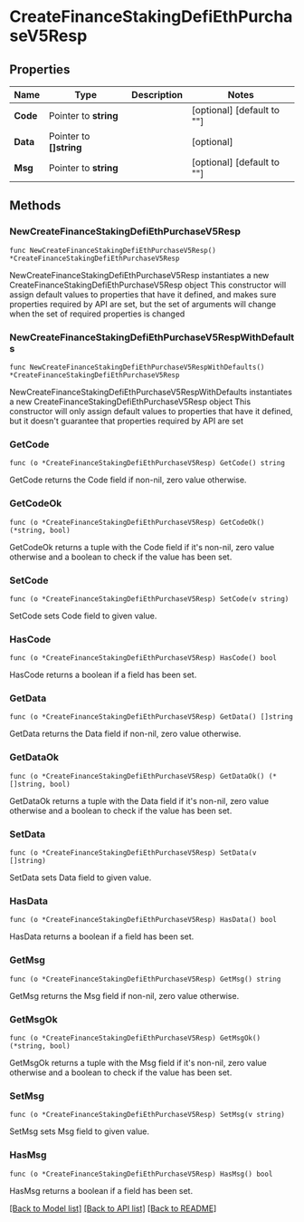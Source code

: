 # CreateFinanceStakingDefiEthPurchaseV5Resp

## Properties

Name | Type | Description | Notes
------------ | ------------- | ------------- | -------------
**Code** | Pointer to **string** |  | [optional] [default to ""]
**Data** | Pointer to **[]string** |  | [optional] 
**Msg** | Pointer to **string** |  | [optional] [default to ""]

## Methods

### NewCreateFinanceStakingDefiEthPurchaseV5Resp

`func NewCreateFinanceStakingDefiEthPurchaseV5Resp() *CreateFinanceStakingDefiEthPurchaseV5Resp`

NewCreateFinanceStakingDefiEthPurchaseV5Resp instantiates a new CreateFinanceStakingDefiEthPurchaseV5Resp object
This constructor will assign default values to properties that have it defined,
and makes sure properties required by API are set, but the set of arguments
will change when the set of required properties is changed

### NewCreateFinanceStakingDefiEthPurchaseV5RespWithDefaults

`func NewCreateFinanceStakingDefiEthPurchaseV5RespWithDefaults() *CreateFinanceStakingDefiEthPurchaseV5Resp`

NewCreateFinanceStakingDefiEthPurchaseV5RespWithDefaults instantiates a new CreateFinanceStakingDefiEthPurchaseV5Resp object
This constructor will only assign default values to properties that have it defined,
but it doesn't guarantee that properties required by API are set

### GetCode

`func (o *CreateFinanceStakingDefiEthPurchaseV5Resp) GetCode() string`

GetCode returns the Code field if non-nil, zero value otherwise.

### GetCodeOk

`func (o *CreateFinanceStakingDefiEthPurchaseV5Resp) GetCodeOk() (*string, bool)`

GetCodeOk returns a tuple with the Code field if it's non-nil, zero value otherwise
and a boolean to check if the value has been set.

### SetCode

`func (o *CreateFinanceStakingDefiEthPurchaseV5Resp) SetCode(v string)`

SetCode sets Code field to given value.

### HasCode

`func (o *CreateFinanceStakingDefiEthPurchaseV5Resp) HasCode() bool`

HasCode returns a boolean if a field has been set.

### GetData

`func (o *CreateFinanceStakingDefiEthPurchaseV5Resp) GetData() []string`

GetData returns the Data field if non-nil, zero value otherwise.

### GetDataOk

`func (o *CreateFinanceStakingDefiEthPurchaseV5Resp) GetDataOk() (*[]string, bool)`

GetDataOk returns a tuple with the Data field if it's non-nil, zero value otherwise
and a boolean to check if the value has been set.

### SetData

`func (o *CreateFinanceStakingDefiEthPurchaseV5Resp) SetData(v []string)`

SetData sets Data field to given value.

### HasData

`func (o *CreateFinanceStakingDefiEthPurchaseV5Resp) HasData() bool`

HasData returns a boolean if a field has been set.

### GetMsg

`func (o *CreateFinanceStakingDefiEthPurchaseV5Resp) GetMsg() string`

GetMsg returns the Msg field if non-nil, zero value otherwise.

### GetMsgOk

`func (o *CreateFinanceStakingDefiEthPurchaseV5Resp) GetMsgOk() (*string, bool)`

GetMsgOk returns a tuple with the Msg field if it's non-nil, zero value otherwise
and a boolean to check if the value has been set.

### SetMsg

`func (o *CreateFinanceStakingDefiEthPurchaseV5Resp) SetMsg(v string)`

SetMsg sets Msg field to given value.

### HasMsg

`func (o *CreateFinanceStakingDefiEthPurchaseV5Resp) HasMsg() bool`

HasMsg returns a boolean if a field has been set.


[[Back to Model list]](../README.md#documentation-for-models) [[Back to API list]](../README.md#documentation-for-api-endpoints) [[Back to README]](../README.md)


